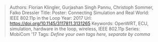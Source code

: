 > Authors: Florian Klingler, Gurjashan Singh Pannu, Christoph Sommer, Falko Dressler
> Title: Poster: Connecting Simulation and Real World: IEEE 802.11p in the Loop
> Year: 2017
> Url: https://doi.org/10.1145/3117811.3131265
> Keywords: OpenWRT, ECU, simulation, hardware in the loop, wireless, IEEE 802.11p
> Series: MobiCom '17
> Tags: *Define your own tags here, separate by comma*